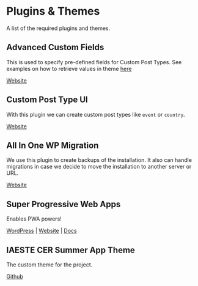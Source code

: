 # Plugins & Themes
A list of the required plugins and themes.

## Advanced Custom Fields
This is used to specify pre-defined fields for Custom Post Types.
See examples on how to retrieve values in theme [here]((https://www.advancedcustomfields.com/resources/the_field/#example))

[Website](https://www.advancedcustomfields.com/)

## Custom Post Type UI
With this plugin we can create custom post types like `event` or `country`.

[Website](https://pluginize.com/plugins/custom-post-type-ui/)

## All In One WP Migration
We use this plugin to create backups of the installation. It also can handle migrations in case we decide to move the installation to another server or URL.

[Website](https://wordpress.org/plugins/all-in-one-wp-migration/)

## Super Progressive Web Apps
Enables PWA powers!

[WordPress](https://wordpress.org/plugins/super-progressive-web-apps/) | [Website](https://superpwa.com/) | [Docs](https://superpwa.com/docs/)

## IAESTE CER Summer App Theme
The custom theme for the project.

[Github](https://github.com/pzoechner/iaeste-cer-summer-app-theme)

